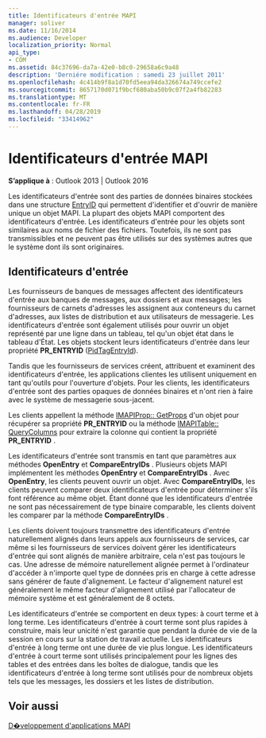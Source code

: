 ```yaml
---
title: Identificateurs d'entrée MAPI
manager: soliver
ms.date: 11/16/2014
ms.audience: Developer
localization_priority: Normal
api_type:
- COM
ms.assetid: 84c37696-da7a-42e0-b8c0-29658a6c9a48
description: 'Derniére modification : samedi 23 juillet 2011'
ms.openlocfilehash: 4c414b9f8a1d70fd5eea94da326674a749ccefe2
ms.sourcegitcommit: 8657170d071f9bcf680aba50b9c07f2a4fb82283
ms.translationtype: MT
ms.contentlocale: fr-FR
ms.lasthandoff: 04/28/2019
ms.locfileid: "33414962"
---
```

# <a name="mapi-entry-identifiers"></a>Identificateurs d'entrée MAPI

  
  
**S’applique à** : Outlook 2013 | Outlook 2016 
  
Les identificateurs d'entrée sont des parties de données binaires stockées dans une structure [EntryID](entryid.md) qui permettent d'identifier et d'ouvrir de manière unique un objet MAPI. La plupart des objets MAPI comportent des identificateurs d'entrée. Les identificateurs d'entrée pour les objets sont similaires aux noms de fichier des fichiers. Toutefois, ils ne sont pas transmissibles et ne peuvent pas être utilisés sur des systèmes autres que le système dont ils sont originaires. 
  
## <a name="entry-identifiers"></a>Identificateurs d'entrée

Les fournisseurs de banques de messages affectent des identificateurs d'entrée aux banques de messages, aux dossiers et aux messages; les fournisseurs de carnets d'adresses les assignent aux conteneurs du carnet d'adresses, aux listes de distribution et aux utilisateurs de messagerie. Les identificateurs d'entrée sont également utilisés pour ouvrir un objet représenté par une ligne dans un tableau, tel qu'un objet état dans le tableau d'État. Les objets stockent leurs identificateurs d'entrée dans leur propriété **PR_ENTRYID** ([PidTagEntryId](pidtagentryid-canonical-property.md)). 
  
Tandis que les fournisseurs de services créent, attribuent et examinent des identificateurs d'entrée, les applications clientes les utilisent uniquement en tant qu'outils pour l'ouverture d'objets. Pour les clients, les identificateurs d'entrée sont des parties opaques de données binaires et n'ont rien à faire avec le système de messagerie sous-jacent. 
  
Les clients appellent la méthode [IMAPIProp:: GetProps](imapiprop-getprops.md) d'un objet pour récupérer sa propriété **PR_ENTRYID** ou la méthode [IMAPITable:: QueryColumns](imapitable-querycolumns.md) pour extraire la colonne qui contient la propriété **PR_ENTRYID** . 
  
Les identificateurs d'entrée sont transmis en tant que paramètres aux méthodes **OpenEntry** et **CompareEntryIDs** . Plusieurs objets MAPI implémentent les méthodes **OpenEntry** et **CompareEntryIDs** . Avec **OpenEntry**, les clients peuvent ouvrir un objet. Avec **CompareEntryIDs**, les clients peuvent comparer deux identificateurs d'entrée pour déterminer s'ils font référence au même objet. Étant donné que les identificateurs d'entrée ne sont pas nécessairement de type binaire comparable, les clients doivent les comparer par la méthode **CompareEntryIDs** . 
  
Les clients doivent toujours transmettre des identificateurs d'entrée naturellement alignés dans leurs appels aux fournisseurs de services, car même si les fournisseurs de services doivent gérer les identificateurs d'entrée qui sont alignés de manière arbitraire, cela n'est pas toujours le cas. Une adresse de mémoire naturellement alignée permet à l'ordinateur d'accéder à n'importe quel type de données pris en charge à cette adresse sans générer de faute d'alignement. Le facteur d'alignement naturel est généralement le même facteur d'alignement utilisé par l'allocateur de mémoire système et est généralement de 8 octets.
  
Les identificateurs d'entrée se comportent en deux types: à court terme et à long terme. Les identificateurs d'entrée à court terme sont plus rapides à construire, mais leur unicité n'est garantie que pendant la durée de vie de la session en cours sur la station de travail actuelle. Les identificateurs d'entrée à long terme ont une durée de vie plus longue. Les identificateurs d'entrée à court terme sont utilisés principalement pour les lignes des tables et des entrées dans les boîtes de dialogue, tandis que les identificateurs d'entrée à long terme sont utilisés pour de nombreux objets tels que les messages, les dossiers et les listes de distribution.
  
## <a name="see-also"></a>Voir aussi



[D�veloppement d'applications MAPI](mapi-application-development.md)

